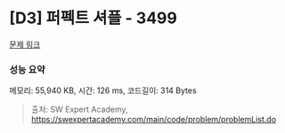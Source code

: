 # [D3] 퍼펙트 셔플 - 3499 

[문제 링크](https://swexpertacademy.com/main/code/problem/problemDetail.do?contestProbId=AWGsRbk6AQIDFAVW) 

### 성능 요약

메모리: 55,940 KB, 시간: 126 ms, 코드길이: 314 Bytes



> 출처: SW Expert Academy, https://swexpertacademy.com/main/code/problem/problemList.do